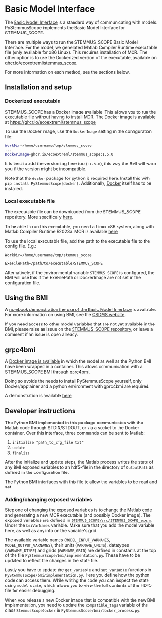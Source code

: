 # Basic Model Interface
The [Basic Model Interface](https://csdms.colorado.edu/wiki/BMI) is a standard way of communicating with models.
PyStemmusScope implements the Basic Model Interface for STEMMUS_SCOPE.

There are multiple ways to run the STEMMUS_SCOPE Basic Model Interface.
For the model, we generated Matlab Compiler Runtime executable file (only available for x86 Linux).
This requires installation of MCR.
The other option is to use the Dockerized version of the executable, available on ghcr.io/ecoextreml/stemmus_scope.

For more information on each method, see the sections below.

## Installation and setup

### Dockerized executable
STEMMUS_SCOPE has a Docker image available. This allows you to run the executable file without having to install MCR.
The Docker image is available at https://ghcr.io/ecoextreml/stemmus_scope

To use the Docker image, use the `DockerImage` setting in the configuration file:
```sh
WorkDir=/home/username/tmp/stemmus_scope
...
DockerImage=ghcr.io/ecoextreml/stemmus_scope:1.5.0
```

It is best to add the version tag here too (`:1.5.0`), this way the BMI will warn you if the version might be incompatible.

Note that the `docker` package for python is required here. Install this with `pip install PyStemmusScope[docker]`.
Additionally, [Docker](https://docs.docker.com/get-docker/) itself has to be installed.

### Local executable file
The executable file can be downloaded from the STEMMUS_SCOPE repository. More specifically [here](https://github.com/EcoExtreML/STEMMUS_SCOPE/tree/main/run_model_on_snellius/exe).

To be able to run this executable, you need a Linux x86 system, along with Matlab Compiler Runtime R2023a. MCR is available [here](https://nl.mathworks.com/products/compiler/matlab-runtime.html).

To use the local executable file, add the path to the executable file to the config file. E.g.:
```
WorkDir=/home/username/tmp/stemmus_scope
...
ExeFilePath=/path/to/executable/STEMMUS_SCOPE
```

Alternatively, if the environmental variable `STEMMUS_SCOPE` is configured, the BMI will use this if the ExeFilePath or DockerImage are not set in the configuration file.

## Using the BMI

A [notebook demonstration the use of the Basic Model Interface](notebooks/BMI_demo.ipynb) is available.
For more information on using BMI, see the [CSDMS website](https://csdms.colorado.edu/wiki/BMI).

If you need access to other model variables that are not yet available in the BMI, please raise an issue on the [STEMMUS_SCOPE repository](https://github.com/EcoExtreML/STEMMUS_SCOPE/issues), or leave a comment if an issue is open already.

## grpc4bmi

A [Docker image is available](https://ghcr.io/ecoextreml/stemmus_scope-gprc4bmi) in which the model as well as the Python BMI have been wrapped in a container.
This allows communication with a STEMMUS_SCOPE BMI through [gprc4bmi](https://grpc4bmi.readthedocs.io/en/latest/).

Doing so avoids the needs to install PyStemmusScope yourself, only Docker/apptainer and a python environment with gprc4bmi are required.

A demonstration is available [here](notebooks/gprc4bmi_demo.ipynb)

## Developer instructions

The Python BMI implemented in this package communicates with the Matlab code through STDIN/STDOUT, or via a socket to the Docker container.
Over this interface, three commands can be sent to Matlab:

1. `initialize "path_to_cfg_file.txt"`
2. `update`
3. `finalize`

After the initialize and update steps, the Matlab process writes the state of any BMI exposed variables to an hdf5-file in the directory of `OutputPath` as defined in the configuration file.

The Python BMI interfaces with this file to allow the variables to be read and set.

### Adding/changing exposed variables

Step one of changing the exposed variables is to change the Matlab code and generating a new MCR executable (and possibly Docker image).
The exposed variables are defined in [`STEMMUS_SCOPE/src/STEMMUS_SCOPE_exe.m`](https://github.com/EcoExtreML/STEMMUS_SCOPE/blob/main/src/STEMMUS_SCOPE_exe.m).
Under the `bmiVarNames` variable.
Make sure that you add the model variable here, as well as any info on the variable's grid.

The available variable names (`MODEL_INPUT_VARNAMES`, `MODEL_OUTPUT_VARNAMES`), their units (`VARNAME_UNITS`), datatypes (`VARNAME_DTYPE`) and grids (`VARNAME_GRID`) are defined in constants at the top of the file `PyStemmusScope/bmi/implementation.py`.
These have to be updated to reflect the changes in the state file.

Lastly you have to update the `get_variable` and `set_variable` functions in `PyStemmusScope/bmi/implementation.py`.
Here you define how the python code can access them.
While writing the code you can inspect the state using `model.state`, which allows you to view the full contents of the HDF5 file for easier debugging.

When you release a new Docker image that is compatible with the new BMI implementation, you need to update the `compatible_tags` variable of the class `StemmusScopeDocker` in `PyStemmusScope/bmi/docker_process.py`.
